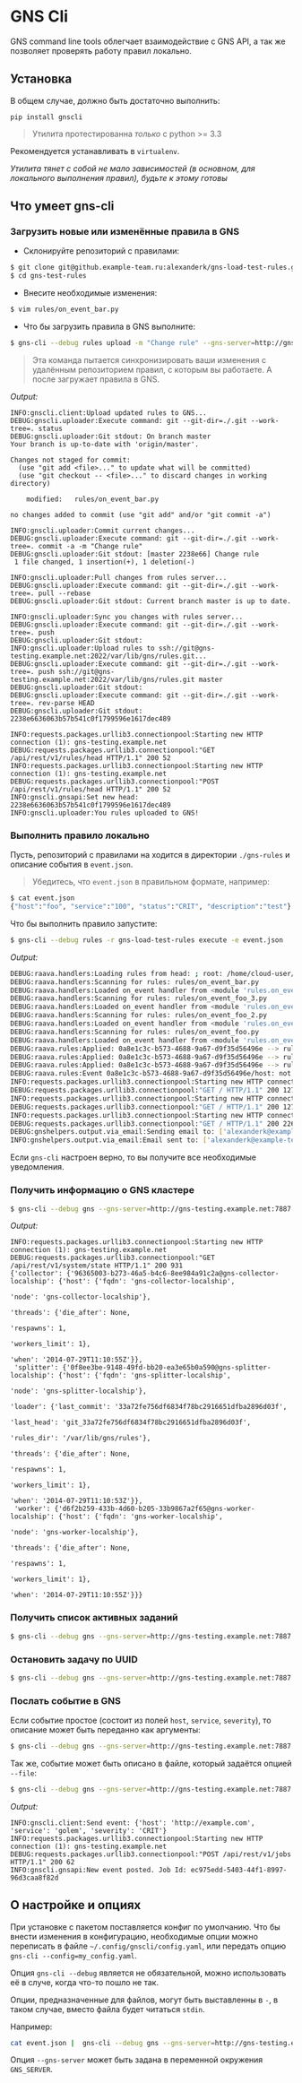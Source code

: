 GNS Cli
=================

GNS command line tools облегчает взаимодействие с GNS API, а так же позволяет проверять работу правил локально.

Установка
-------
В общем случае, должно быть достаточно выполнить:

`pip install gnscli`

> Утилита протестированна *только* с python >= 3.3

Рекомендуется устанавливать в `virtualenv`.

*Утилита тянет с собой не мало зависимостей (в основном, для локального выполнения правил), будьте к этому готовы*

Что умеет gns-cli
-------

### Загрузить новые или изменённые правила в GNS

+ Склонируйте репозиторий с правилами:

```bash
$ git clone git@github.example-team.ru:alexanderk/gns-load-test-rules.git
$ cd gns-test-rules
```

+ Внесите необходимые изменения:

```bash
$ vim rules/on_event_bar.py
```

+ Что бы загрузить правила в GNS выполните:

```bash
$ gns-cli --debug rules upload -m "Change rule" --gns-server=http://gns-testing.example.net:7887
```

> Эта команда пытается синхронизировать ваши изменения с удалённым репозиторием правил, с которым вы работаете.
> А после загружает правила в GNS.

*Output:*

```
INFO:gnscli.client:Upload updated rules to GNS...
DEBUG:gnscli.uploader:Execute command: git --git-dir=./.git --work-tree=. status
DEBUG:gnscli.uploader:Git stdout: On branch master
Your branch is up-to-date with 'origin/master'.

Changes not staged for commit:
  (use "git add <file>..." to update what will be committed)
  (use "git checkout -- <file>..." to discard changes in working directory)

    modified:   rules/on_event_bar.py

no changes added to commit (use "git add" and/or "git commit -a")

INFO:gnscli.uploader:Commit current changes...
DEBUG:gnscli.uploader:Execute command: git --git-dir=./.git --work-tree=. commit -a -m "Change rule"
DEBUG:gnscli.uploader:Git stdout: [master 2238e66] Change rule
 1 file changed, 1 insertion(+), 1 deletion(-)

INFO:gnscli.uploader:Pull changes from rules server...
DEBUG:gnscli.uploader:Execute command: git --git-dir=./.git --work-tree=. pull --rebase
DEBUG:gnscli.uploader:Git stdout: Current branch master is up to date.

INFO:gnscli.uploader:Sync you changes with rules server...
DEBUG:gnscli.uploader:Execute command: git --git-dir=./.git --work-tree=. push
DEBUG:gnscli.uploader:Git stdout:
INFO:gnscli.uploader:Upload rules to ssh://git@gns-testing.example.net:2022/var/lib/gns/rules.git...
DEBUG:gnscli.uploader:Execute command: git --git-dir=./.git --work-tree=. push ssh://git@gns-testing.example.net:2022/var/lib/gns/rules.git master
DEBUG:gnscli.uploader:Git stdout:
DEBUG:gnscli.uploader:Execute command: git --git-dir=./.git --work-tree=. rev-parse HEAD
DEBUG:gnscli.uploader:Git stdout: 2238e6636063b57b541c0f1799596e1617dec489

INFO:requests.packages.urllib3.connectionpool:Starting new HTTP connection (1): gns-testing.example.net
DEBUG:requests.packages.urllib3.connectionpool:"GET /api/rest/v1/rules/head HTTP/1.1" 200 52
INFO:requests.packages.urllib3.connectionpool:Starting new HTTP connection (1): gns-testing.example.net
DEBUG:requests.packages.urllib3.connectionpool:"POST /api/rest/v1/rules/head HTTP/1.1" 200 52
INFO:gnscli.gnsapi:Set new head: 2238e6636063b57b541c0f1799596e1617dec489
INFO:gnscli.uploader:You rules uploaded to GNS!
```


### Выполнить правило локально

Пусть, репозиторий с правилами на ходится в директории `./gns-rules` и описание события в  `event.json`.

> Убедитесь, что `event.json` в правильном формате, например:

```bash
$ cat event.json
{"host":"foo", "service":"100", "status":"CRIT", "description":"test"}
````

Что бы выполнить правило запустите:

```bash
$ gns-cli --debug rules -r gns-load-test-rules execute -e event.json
```

*Output:*

```bash
DEBUG:raava.handlers:Loading rules from head: ; root: /home/cloud-user/gns-cli-test/gns-load-test-rules
DEBUG:raava.handlers:Scanning for rules: rules/on_event_bar.py
DEBUG:raava.handlers:Loaded on_event handler from <module 'rules.on_event_bar' from '/home/cloud-user/gns-cli-test/gns-load-test-rules/rules/on_event_bar.py'>
DEBUG:raava.handlers:Scanning for rules: rules/on_event_foo_3.py
DEBUG:raava.handlers:Loaded on_event handler from <module 'rules.on_event_foo_3' from '/home/cloud-user/gns-cli-test/gns-load-test-rules/rules/on_event_foo_3.py'>
DEBUG:raava.handlers:Scanning for rules: rules/on_event_foo_2.py
DEBUG:raava.handlers:Loaded on_event handler from <module 'rules.on_event_foo_2' from '/home/cloud-user/gns-cli-test/gns-load-test-rules/rules/on_event_foo_2.py'>
DEBUG:raava.handlers:Scanning for rules: rules/on_event_foo.py
DEBUG:raava.handlers:Loaded on_event handler from <module 'rules.on_event_foo' from '/home/cloud-user/gns-cli-test/gns-load-test-rules/rules/on_event_foo.py'>
DEBUG:raava.rules:Applied: 0a8e1c3c-b573-4688-9a67-d9f35d56496e --> rules.on_event_foo_3.on_event
DEBUG:raava.rules:Applied: 0a8e1c3c-b573-4688-9a67-d9f35d56496e --> rules.on_event_foo_2.on_event
DEBUG:raava.rules:Applied: 0a8e1c3c-b573-4688-9a67-d9f35d56496e --> rules.on_event_foo.on_event
DEBUG:raava.rules:Event 0a8e1c3c-b573-4688-9a67-d9f35d56496e/host: not matched with <cmp eq(bar)>; handler: rules.on_event_bar.on_event
INFO:requests.packages.urllib3.connectionpool:Starting new HTTP connection (1): example.com
DEBUG:requests.packages.urllib3.connectionpool:"GET / HTTP/1.1" 200 1270
INFO:requests.packages.urllib3.connectionpool:Starting new HTTP connection (1): example.com
DEBUG:requests.packages.urllib3.connectionpool:"GET / HTTP/1.1" 200 1270
INFO:requests.packages.urllib3.connectionpool:Starting new HTTP connection (1): gns-testing.example.net
DEBUG:requests.packages.urllib3.connectionpool:"GET / HTTP/1.1" 200 226
DEBUG:gnshelpers.output.via_email:Sending email to: ['alexanderk@example-team.ru']; cc: []; via SMTP None@localhost
INFO:gnshelpers.output.via_email:Email sent to: ['alexanderk@example-team.ru']; cc: []
```

Если `gns-cli` настроен верно, то вы получите все необходимые уведомления.
 
### Получить информацию о GNS кластере

```bash
$ gns-cli --debug gns --gns-server=http://gns-testing.example.net:7887 cluster_info
```

*Output:*

```
INFO:requests.packages.urllib3.connectionpool:Starting new HTTP connection (1): gns-testing.example.net
DEBUG:requests.packages.urllib3.connectionpool:"GET /api/rest/v1/system/state HTTP/1.1" 200 931
{'collector': {'96365003-b273-46a5-b4c6-8ee984a91c2a@gns-collector-localship': {'host': {'fqdn': 'gns-collector-localship',
                                                                                         'node': 'gns-collector-localship'},
                                                                                'threads': {'die_after': None,
                                                                                            'respawns': 1,
                                                                                            'workers_limit': 1},
                                                                                'when': '2014-07-29T11:10:55Z'}},
 'splitter': {'0f8ee3be-9148-49fd-bb20-ea3e65b0a590@gns-splitter-localship': {'host': {'fqdn': 'gns-splitter-localship',
                                                                                       'node': 'gns-splitter-localship'},
                                                                              'loader': {'last_commit': '33a72fe756df6834f78bc2916651dfba2896d03f',
                                                                                         'last_head': 'git_33a72fe756df6834f78bc2916651dfba2896d03f',
                                                                                         'rules_dir': '/var/lib/gns/rules'},
                                                                              'threads': {'die_after': None,
                                                                                          'respawns': 1,
                                                                                          'workers_limit': 1},
                                                                              'when': '2014-07-29T11:10:53Z'}},
 'worker': {'d6f2b259-433b-4d60-b205-33b9867a2f65@gns-worker-localship': {'host': {'fqdn': 'gns-worker-localship',
                                                                                   'node': 'gns-worker-localship'},
                                                                          'threads': {'die_after': None,
                                                                                      'respawns': 1,
                                                                                      'workers_limit': 1},
                                                                          'when': '2014-07-29T11:10:55Z'}}}
```


### Получить список активных заданий

```bash
$ gns-cli --debug gns --gns-server=http://gns-testing.example.net:7887 jobs_list
```

### Остановить задачу по UUID

```bash
$ gns-cli --debug gns --gns-server=http://gns-testing.example.net:7887 kill_job _JOB_UUID_
```


### Послать событие в GNS

Если событие простое (состоит из полей `host`, `service`, `severity`), то описание может быть переданно как аргументы:

```bash
$ gns-cli --debug gns --gns-server=http://gns-testing.example.net:7887 send_event http://example.com golem CRIT
```

Так же, событие может быть описано в файле, который задаётся опцией `--file`:

```bash
$ gns-cli --debug gns --gns-server=http://gns-testing.example.net:7887 send_event --file event.json
```

*Output:*

```
INFO:gnscli.client:Send event: {'host': 'http://example.com', 'service': 'golem', 'severity': 'CRIT'}
INFO:requests.packages.urllib3.connectionpool:Starting new HTTP connection (1): gns-testing.example.net
DEBUG:requests.packages.urllib3.connectionpool:"POST /api/rest/v1/jobs HTTP/1.1" 200 62
INFO:gnscli.gnsapi:New event posted. Job Id: ec975edd-5403-44f1-8997-96d3caa8f82d
```

О настройке и опциях
---------
При установке с пакетом поставляется конфиг по умолчанию.
Что бы внести изменения в конфигурацию, необходимые опции можно переписать в файле `~/.config/gnscli/config.yaml`,
или передать опцию `gns-cli --config=my_config.yaml`.

Опция `gns-cli --debug` является не обязательной, можно использовать её в случе, когда что-то пошло не так.

Опции, предназначенные для файлов, могут быть выставленны в `-`, в таком случае, вместо файла будет читаться `stdin`.

Например:

```bash
cat event.json |  gns-cli --debug gns --gns-server=http://gns-testing.example.net:7887 send_event --file -
```

Опция `--gns-server` может быть задана в переменной окружения `GNS_SERVER`.
